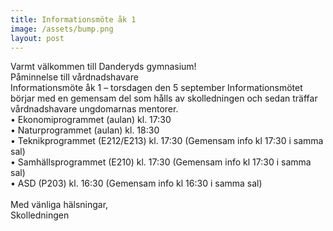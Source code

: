 ```yaml
---
title: Informationsmöte åk 1
image: /assets/bump.png
layout: post
---
```


Varmt välkommen till Danderyds gymnasium! 
<br>
Påminnelse till vårdnadshavare
<br>
Informationsmöte åk 1 – torsdagen den 5 september
Informationsmötet börjar med en gemensam del som hålls av skolledningen och sedan träffar vårdnadshavare ungdomarnas mentorer. 
<br>
•	Ekonomiprogrammet (aulan) kl. 17:30 <br>
•	Naturprogrammet (aulan) kl. 18:30 <br>
•	Teknikprogrammet (E212/E213) kl. 17:30 (Gemensam info kl 17:30 i samma sal) <br>
•	Samhällsprogrammet (E210) kl. 17:30 (Gemensam info kl 17:30 i samma sal) <br> 
•	ASD (P203) kl. 16:30 (Gemensam info kl 16:30 i samma sal) <br> 
<br>
Med vänliga hälsningar, <br>
Skolledningen
